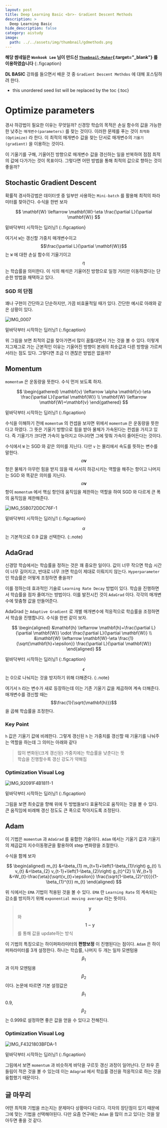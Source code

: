 ```yaml
---
layout: post
title: Deep Learning Basic <br>- Gradient Descent Methods
description: >
  Deep Learning Basic
hide_description: false
category: aistudy
image:
  path: ../../assets/img/thumbnail/gdmethods.png
---
```


**해당 썸네일은 `Wonkook Lee` 님이 만드신 [`Thumbnail-Maker`](https://wonkooklee.github.io/thumbnail_maker/){:target="_blank"} 를 이용하였습니다**
{:.figcaption}

**DL BASIC** 강좌를 들으면서 배운 것 중 `Gradient Descent Methdos` 에 대해 포스팅하려 한다. 

* this unordered seed list will be replaced by the toc
{:toc}

# Optimize parameters

경사 하강법이 필요한 이유는 무엇일까? 신경망 학습의 목적은 손실 함수의 값을 가능한 한 낮추는 `매개변수(parameters)` 를 찾는 것이다. 
이러한 문제를 푸는 것이 `최적화(Optimize)` 라 한다. 이 최적의 매개변수 값을 찾는 단서로 매개변수의 `기울기(gradient)` 을 이용하는 것이다. 

이 기울기를 구해, 기울어진 방향으로 매개변수 값을 갱신하는 일을 반복하여 점점 최적의 값에 다가가는 것이 목표이다. 그렇다면 어떤 방법을 통해 최적의 값으로 
향하는 것이 좋을까?

## Stochastic Gradient Descent

확률적 경사하강법은 데이터셋 중 일부만 사용하는 `Mini-batch` 를 활용해 최적의 파라미터를 찾아간다. 수식을 한번 보자 

$$
\mathbf{W} \leftarrow \mathbf{W}-\eta \frac{\partial L}{\partial \mathbf{W}}
$$

밑바닥부터 시작하는 딥러닝1
{:.figcaption}

여기서 `W`는 갱신할 가중치 매개변수이고 $$\frac{\partial L}{\partial \mathbf{W}}$$
는 `W` 에 대한 손실 함수의 기울기이고 $$\eta$$ 는 학습률을 의미한다. 이 식의 해석은 기울어진 방향으로 일정 거리만 이동하겠다는 단순한 방법을 채택하고 있다. 

### SGD 의 단점

꽤나 구현이 간단하고 단순하지만, 가끔 비효율적일 때가 있다. 간단한 예시로 아래와 같은 상황이 있다. 

![IMG_0007](https://user-images.githubusercontent.com/54366260/153097805-f06438d6-5a66-41e6-b65c-a3a67bb0f0f7.jpg)

밑바닥부터 시작하는 딥러닝1
{:.figcaption}

위 그림을 보면 최적의 값을 찾아가면서 많이 꿈틀대면서 가는 것을 볼 수 있다. 이렇게 지그재그로 가는 근본적인 이유는 기울어진 방향이 본래의 최솟값과 
다른 방향을 가르켜서라는 점도 있다. 그렇다면 조금 더 괜찮은 방법은 없을까?

## Momentum

`momentum` 은 운동량을 뜻한다. 수식 먼저 보도록 하자.

$$
\begin{gathered}
\mathbf{v} \leftarrow \alpha \mathbf{v}-\eta \frac{\partial L}{\partial \mathbf{W}} \\
\mathbf{W} \leftarrow \mathbf{W}+\mathbf{v}
\end{gathered}
$$

밑바닥부터 시작하는 딥러닝1
{:.figcaption}

수식을 이해하기 전에 `momentum` 의 컨셉을 보자면 위에서 `momentum` 은 운동량을 뜻한다고 하였다. 그 뜻은 기울기 방향으로 
힘을 받아 물체가 가속된다는 컨셉을 가지고 있다. 즉 기울기가 크다면 가속이 높아지고 아니라면 그에 맞춰 가속이 줄어든다는 것이다. 

수식에서 `W` 는 SGD 와 같은 의미를 지닌다. 다만 `v` 는 물리에서 속도를 뜻하는 변수를 말한다. $$\alpha \mathbf{v}$$ 항은 물체가 아무런 힘을 받지 않을 때
서서히 하강시키는 역할을 해주는 항이고 나머지는 SGD 와 똑같은 의미를 지닌다. $$\alpha \mathbf{v}$$ 항이 `momentum` 에서 핵심 항인데 움직임을 제한하는 역할을 하여
SGD 와 다르게 큰 폭의 움직임을 제한해준다. 

![IMG_55B072DDC76F-1](https://user-images.githubusercontent.com/54366260/153099660-ffcb25c7-eff3-4175-a74d-d53f31ff3857.jpeg)

밑바닥부터 시작하는 딥러닝1
{:.figcaption}


$$\alpha$$ 는 기본적으로 0.9 값을 선택한다.
{:.note}

## AdaGrad

신경망 학습에서는 학습률을 정하는 것은 꽤 중요한 일이다. 값이 너무 작으면 학습 시간이 너무 길어지고,
반대로 너무 크면 학습이 제대로 이뤄지지 않는다. `Hyperparameter` 인 학습률은 어떻게 조정하면 좋을까?

이를 정하는데 효과적인 기술로 `Learning Rate Decay` 방법이 있다. 학습을 진행하면서 학습률을 점차 줄여가는 방법이다. 
이를 발전시킨 것이 `AdaGrad` 이다. 각각의 매개변수에 맞춤형 값을 만들어준다. 

AdaGrad 는 `Adaptive Gradient` 로 개별 매개변수에 적응적으로 학습률을 조정하면서 학습을 진행합니다. 수식을 한번 같이 보자.

$$
\begin{aligned}
&\mathbf{h} \leftarrow \mathbf{h}+\frac{\partial L}{\partial \mathbf{W}} \odot \frac{\partial L}{\partial \mathbf{W}} \\
&\mathbf{W} \leftarrow \mathbf{W}-\eta \frac{1}{\sqrt{\mathbf{h}+\epsilon}} \frac{\partial L}{\partial \mathbf{W}}
\end{aligned}
$$

밑바닥부터 시작하는 딥러닝1
{:.figcaption}

$$\epsilon$$ 는 0으로 나눠지는 것을 방지하기 위해 더해준다.
{:.note}

여기서 `h` 라는 변수가 새로 등장하는데 이는 기존 기울기 값을 제곱하여 계속 더해준다. 매개변수를 갱신할 때는 $$\frac{1}{\sqrt{\mathbf{h}}}$$ 을 곱해
학습률을 조정한다. 

### Key Point

`h` 값은 기울기 값에 비례한다. 그렇게 갱신된 `h` 는 가중치를 갱신할 때 기울기를 나눠주는 역할을 하는데 그 의미는 아래와 같다
> 많이 변화된(크게 갱신된) 가중치에는 학습률을 낮춘다는 뜻 <br>
> 학습을 진행할수록 갱신 강도가 약해짐

### Optimization Visual Log

![IMG_92091F4B1811-1](https://user-images.githubusercontent.com/54366260/153756400-35559974-8866-49fc-ac14-d31b7db0bcfd.jpeg)

밑바닥부터 시작하는 딥러닝1
{:.figcaption}

그림을 보면 최솟값을 향해 위에 두 방법들보다 효율적으로 움직이는 것을 볼 수 있다. 큰 움직임에 비례해 갱신 정도도 큰 폭으로 작아지도록 조정된다.

## Adam

이 기법은 `momentum` 과 `AdaGrad` 를 융합한 기술이다. `Adam` 에서는 기울기 값과 기울기의 제곱값의 지수이동평균을 활용하여 step 변화량을 조절한다.

수식을 함께 보자

$$
\begin{aligned}
m_{t} &=\beta_{1} m_{t=1}+\left(1-\beta_{1}\right) g_{t} \\
v_{t} &=\beta_{2} v_{t-1}+\left(1-\beta_{2}\right) g_{t}^{2} \\
W_{t+1} &=W_{t}-\frac{\eta}{\sqrt{v_{t}+\epsilon}} \frac{\sqrt{1-\beta_{2}^{t}}}{1-\beta_{1}^{t}} m_{t}
\end{aligned}
$$

위 식에서는 `EMA` 기법이 적용된 것을 볼 수 있다. `EMA` 란 `Learning Rate` 의 계속되는 감소를 방지하기 위해 `exponential moving average` 라는 뜻이다. 

> $$\mathbf{y}$$ 와 $$\mathbf{1-y}$$를 통해 값을 update하는 방식

이 기법의 특징으로는 하이퍼파라미터의 **편향보정** 이 진행된다는 점이다. `Adam` 은 하이퍼파라미터를 3개 설정한다. 하나는 학습률, 나머지 두 개는 일차 모멘텀용
$$\beta_{1}$$ 과 이차 모멘텀용 $$\beta_{2}$$ 이다. 논문에 따르면 기본 설정값은 $$\beta_{1}$$ 0.9, $$\beta_{2}$$ 는 0.999로 설정하면 좋은 값을 얻을 수 있다고 전해진다.

### Optimization Visual Log

![IMG_F4321803BFDA-1](https://user-images.githubusercontent.com/54366260/153757980-4f7e7595-f4bc-43d2-a6dc-7d5491e02727.jpeg)

밑바닥부터 시작하는 딥러닝1
{:.figcaption}

그림에서 보면 `momentum` 과 비슷하게 바닥을 구르듯 갱신 과정이 일어난다. 단 좌우 흔들림이 적은 것을 볼 수 있는데 이는 `Adagrad` 에서 
학습률 갱신을 적응적으로 하는 것을 융합했기 때문이다. 

## 글 마무리

어떤 최적화 기법을 쓰는지는 문제마다 상황마다 다르다. 각자의 장단점이 있기 때문에 그에 맞는 기법을 선택해야된다. 다만 요즘 연구에는 `Adam` 을 많이
쓰고 있다는 것을 알아두면 좋을 것 같다. 

